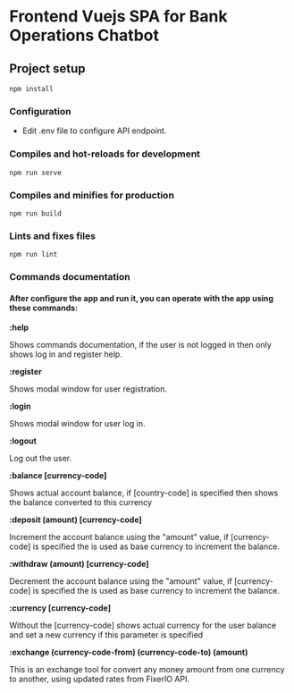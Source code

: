 # Frontend Vuejs SPA for Bank Operations Chatbot

## Project setup
```
npm install
```
### Configuration
- Edit .env file to configure API endpoint.

### Compiles and hot-reloads for development
```
npm run serve
```

### Compiles and minifies for production
```
npm run build
```

### Lints and fixes files
```
npm run lint
```

### Commands documentation
#### After configure the app and run it, you can operate with the app using these commands:


**:help**

Shows commands documentation, if the user is not logged in then only shows log in and register help.

**:register**

Shows modal window for user registration.

**:login**

Shows modal window for user log in.

**:logout**

Log out the user.

**:balance [currency-code]**

Shows actual account balance, if [country-code] is specified then shows the balance converted to this currency

**:deposit (amount) [currency-code]**

Increment the account balance using the "amount" value, if [currency-code] is specified the is used as base currency to increment the balance.
 
**:withdraw (amount) [currency-code]**

Decrement the account balance using the "amount" value, if [currency-code] is specified the is used as base currency to increment the balance.

**:currency [currency-code]**

Without the [currency-code] shows actual currency for the user balance and set a new currency if this parameter is specified

**:exchange (currency-code-from) (currency-code-to) (amount)**

This is an exchange tool for convert any money amount from one currency to another, using updated rates from FixerIO API.  

